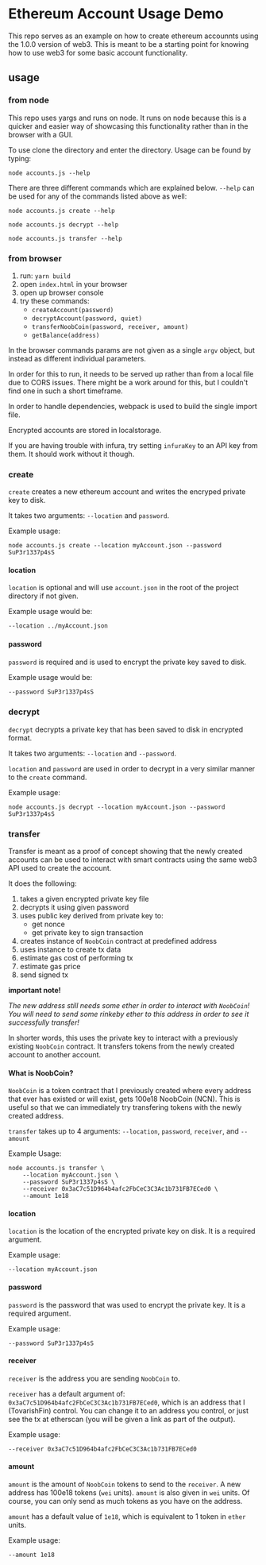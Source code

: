 # Ethereum Account Usage Demo
This repo serves as an example on how to create ethereum accounnts using the 1.0.0 version of web3. This is meant to be a starting point for knowing how to use web3 for some basic account functionality.

## usage

### from node
This repo uses yargs and runs on node. It runs on node because this is a quicker and easier way of showcasing this functionality rather than in the browser with a GUI.

To use clone the directory and enter the directory. Usage can be found by typing:

```
node accounts.js --help
```

There are three different commands which are explained below. `--help` can be used for any of the commands listed above as well:
```
node accounts.js create --help
```

```
node accounts.js decrypt --help
```

```
node accounts.js transfer --help
```

### from browser
1. run: `yarn build`
1. open `index.html` in your browser
1. open up browser console
1. try these commands:
    * `createAccount(password)`
    * `decryptAccount(password, quiet)`
    * `transferNoobCoin(password, receiver, amount)`
    * `getBalance(address)`

In the browser commands params are not given as a single `argv` object, but instead as different individual parameters.

In order for this to run, it needs to be served up rather than from a local file due to CORS issues. There might be a work around for this, but I couldn't find one in such a short timeframe.

In order to handle dependencies, webpack is used to build the single import file.

Encrypted accounts are stored in localstorage.

If you are having trouble with infura, try setting `infuraKey` to an API key from them. It should work without it though.

### create
`create` creates a new ethereum account and writes the encryped private key to disk. 

It takes two arguments: `--location` and `password`.

Example usage:
```
node accounts.js create --location myAccount.json --password SuP3r1337p4sS
```

#### location
`location` is optional and will use `account.json` in the root of the project directory if not given. 

Example usage would be:
```bash
--location ../myAccount.json
```

#### password
`password` is required and is used to encrypt the private key saved to disk.

Example usage would be:
```bash
--password SuP3r1337p4sS
```

### decrypt
`decrypt` decrypts a private key that has been saved to disk in encrypted format.

It takes two arguments: `--location` and `--password`.

`location` and `password` are used in order to decrypt in a very similar manner to the `create` command.

Example usage:
```
node accounts.js decrypt --location myAccount.json --password SuP3r1337p4sS
```

### transfer
Transfer is meant as a proof of concept showing that the newly created accounts can be used to interact with smart contracts using the same web3 API used to create the account.

It does the following: 
1. takes a given encrypted private key file
1. decrypts it using given password
1. uses public key derived from private key to:
    * get nonce
    * get private key to sign transaction
1. creates instance of `NoobCoin` contract at predefined address
1. uses instance to create tx data
1. estimate gas cost of performing tx
1. estimate gas price
1. send signed tx

**important note!**

*The new address still needs some ether in order to interact with `NoobCoin`! You will need to send some rinkeby ether to this address in order to see it successfully transfer!*

In shorter words, this uses the private key to interact with a previously existing `NoobCoin` contract. It transfers tokens from the newly created account to another account.

#### What is NoobCoin?
`NoobCoin` is a token contract that I previously created where every address that ever has existed or will exist, gets 100e18 NoobCoin (NCN). This is useful so that we can immediately try transfering tokens with the newly created address.

`transfer` takes up to 4 arguments: `--location`, `password`, `receiver`, and `--amount`

Example Usage:
```
node accounts.js transfer \
    --location myAccount.json \
    --password SuP3r1337p4sS \
    --receiver 0x3aC7c51D964b4afc2FbCeC3C3Ac1b731FB7ECed0 \
    --amount 1e18
```

#### location
`location` is the location of the encrypted private key on disk. It is a required argument.

Example usage: 
```
--location myAccount.json
```

#### password
`password` is the password that was used to encrypt the private key. It is a required argument.

Example usage:
```
--password SuP3r1337p4sS
```

#### receiver
`receiver` is the address you are sending `NoobCoin` to. 

`receiver` has a default argument of: `0x3aC7c51D964b4afc2FbCeC3C3Ac1b731FB7ECed0`, which is an address that I (TovarishFin) control. You can change it to an address you control, or just see the tx at etherscan (you will be given a link as part of the output).

Example usage:
```
--receiver 0x3aC7c51D964b4afc2FbCeC3C3Ac1b731FB7ECed0
```

#### amount
`amount` is the amount of `NoobCoin` tokens to send to the `receiver`. A new address has 100e18 tokens (`wei` units). `amount` is also given in `wei` units. Of course, you can only send as much tokens as you have on the address.

`amount` has a default value of `1e18`, which is equivalent to 1 token in `ether` units.

Example usage:
```
--amount 1e18
```

